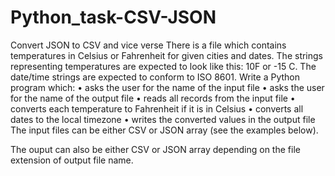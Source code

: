 # Python_task-CSV-JSON 
Convert JSON to CSV and vice verse
There is a file which contains temperatures in Celsius or Fahrenheit for given cities and dates. The strings representing temperatures are expected to look like this: 10F or -15 C. The date/time strings are expected to conform to ISO 8601. Write a Python program which: • asks the user for the name of the input file • asks the user for the name of the output file • reads all records from the input file • converts each temperature to Fahrenheit if it is in Celsius • converts all dates to the local timezone • writes the converted values in the output file The input files can be either CSV or JSON array (see the examples below).

The ouput can also be either CSV or JSON array depending on the file extension of output file name.
